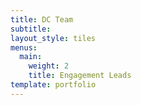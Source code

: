 ```yaml
---
title: DC Team
subtitle: 
layout_style: tiles
menus:
  main:
    weight: 2
    title: Engagement Leads
template: portfolio
---
```

